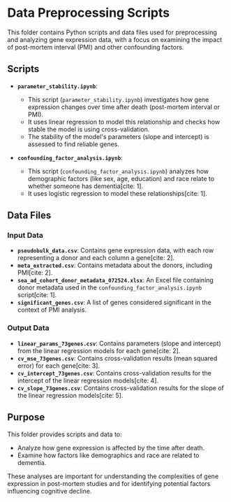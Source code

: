 # Data Preprocessing Scripts

This folder contains Python scripts and data files used for preprocessing and analyzing gene expression data, with a focus on examining the impact of post-mortem interval (PMI) and other confounding factors.

## Scripts

* **`parameter_stability.ipynb`**:
    * This script (`parameter_stability.ipynb`) investigates how gene expression changes over time after death (post-mortem interval or PMI).
    * It uses linear regression to model this relationship and checks how stable the model is using cross-validation.
    * The stability of the model's parameters (slope and intercept) is assessed to find reliable genes.

* **`confounding_factor_analysis.ipynb`**:
    * This script (`confounding_factor_analysis.ipynb`) analyzes how demographic factors (like sex, age, education) and race relate to whether someone has dementia[cite: 1].
    * It uses logistic regression to model these relationships[cite: 1].

## Data Files

### Input Data

* **`pseudobulk_data.csv`**: Contains gene expression data, with each row representing a donor and each column a gene[cite: 2].
* **`meta_extracted.csv`**: Contains metadata about the donors, including PMI[cite: 2].
* **`sea_ad_cohort_donor_metadata_072524.xlsx`**: An Excel file containing donor metadata used in the `confounding_factor_analysis.ipynb` script[cite: 1].
* **`significant_genes.csv`**: A list of genes considered significant in the context of PMI analysis.

### Output Data

* **`linear_params_73genes.csv`**: Contains parameters (slope and intercept) from the linear regression models for each gene[cite: 2].
* **`cv_mse_73genes.csv`**: Contains cross-validation results (mean squared error) for each gene[cite: 3].
* **`cv_intercept_73genes.csv`**: Contains cross-validation results for the intercept of the linear regression models[cite: 4].
* **`cv_slope_73genes.csv`**: Contains cross-validation results for the slope of the linear regression models[cite: 5].

## Purpose

This folder provides scripts and data to:

* Analyze how gene expression is affected by the time after death.
* Examine how factors like demographics and race are related to dementia.

These analyses are important for understanding the complexities of gene expression in post-mortem studies and for identifying potential factors influencing cognitive decline.
